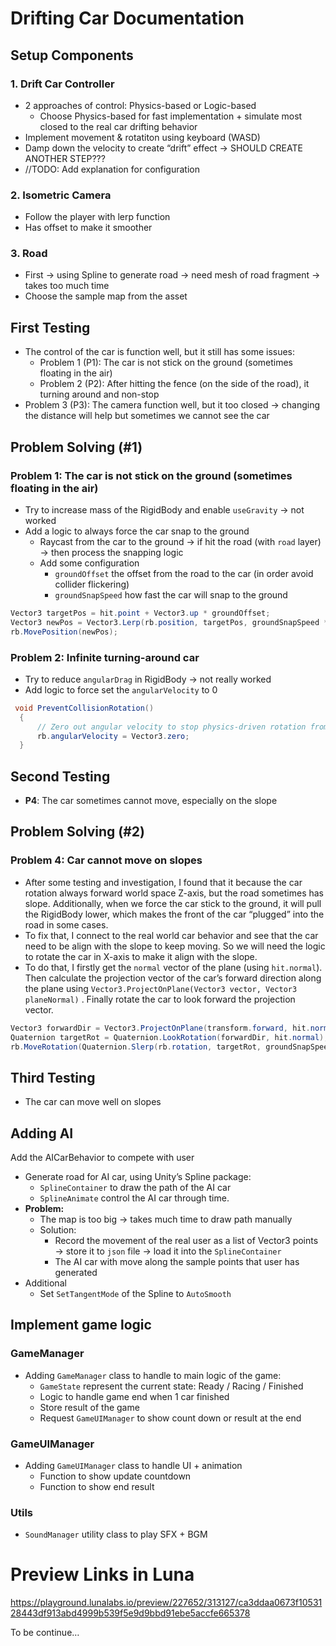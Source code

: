 # Drifting Car Documentation

## Setup Components

### 1. Drift Car Controller

- 2 approaches of control: Physics-based or Logic-based
    - Choose Physics-based for fast implementation + simulate most closed to the real car drifting behavior
- Implement movement & rotatiton using keyboard (WASD)
- Damp down the velocity to create “drift” effect → SHOULD CREATE ANOTHER STEP???
- //TODO: Add explanation for configuration

### 2. Isometric Camera

- Follow the player with lerp function
- Has offset to make it smoother

### 3. Road

- First → using Spline to generate road →  need mesh of road fragment → takes too much time
- Choose the sample map from the asset

## First Testing

- The control of the car is function well, but it still has some issues:
    - Problem 1 (P1): The car is not stick on the ground (sometimes floating in the air)
    - Problem 2 (P2): After hitting the fence (on the side of the road), it turning around and non-stop
- Problem 3 (P3): The camera function well, but it too closed → changing the distance will help but sometimes we cannot see the car

## Problem Solving (#1)

### Problem 1: The car is not stick on the ground (sometimes floating in the air)

- Try to increase mass of the RigidBody and enable `useGravity` → not worked
- Add a logic to always force the car snap to the ground
    - Raycast from the car to the ground → if hit the road (with `road` layer) → then process the snapping logic
    - Add some configuration
        - `groundOffset` the offset from the road to the car (in order avoid collider flickering)
        - `groundSnapSpeed` how fast the car will snap to the ground

```csharp
Vector3 targetPos = hit.point + Vector3.up * groundOffset;
Vector3 newPos = Vector3.Lerp(rb.position, targetPos, groundSnapSpeed * Time.fixedDeltaTime);
rb.MovePosition(newPos);
```

### Problem 2: Infinite turning-around car

- Try to reduce `angularDrag` in RigidBody → not really worked
- Add logic to force set the `angularVelocity` to 0

```csharp
 void PreventCollisionRotation()
  {
      // Zero out angular velocity to stop physics-driven rotation from collisions
      rb.angularVelocity = Vector3.zero;
  }
```

## Second Testing

- **P4**: The car sometimes cannot move, especially on the slope

## Problem Solving (#2)

### Problem 4: Car cannot move on slopes

- After some testing and investigation, I found that it because the car rotation always forward world space Z-axis, but the road sometimes has slope. Additionally, when we force the car stick to the ground, it will pull the RigidBody lower, which makes the front of the car “plugged” into the road in some cases.
- To fix that, I connect to the real world car behavior and see that the car need to be align with the slope to keep moving. So we will need the logic to rotate the car in X-axis to make it align with the slope.
- To do that, I firstly get the `normal` vector of the plane (using `hit.normal`). Then calculate the projection vector of the car’s forward direction along the plane using `Vector3.ProjectOnPlane(Vector3 vector, Vector3 planeNormal)` . Finally rotate the car to look forward the projection vector.

```csharp
Vector3 forwardDir = Vector3.ProjectOnPlane(transform.forward, hit.normal).normalized;
Quaternion targetRot = Quaternion.LookRotation(forwardDir, hit.normal);
rb.MoveRotation(Quaternion.Slerp(rb.rotation, targetRot, groundSnapSpeed * Time.fixedDeltaTime));
```

## Third Testing

- The car can move well on slopes

## Adding AI

Add the AICarBehavior to compete with user

- Generate road for AI car, using Unity’s Spline package:
    - `SplineContainer` to draw the path of the AI car
    - `SplineAnimate` control the AI car through time.
- **Problem:**
    - The map is too big → takes much time to draw path manually
    - Solution:
        - Record the movement of the real user as a list of Vector3 points → store it to `json` file → load it into the `SplineContainer`
        - The AI car with move along the sample points that user has generated
- Additional
    - Set `SetTangentMode` of the Spline to `AutoSmooth`

## Implement game logic

### GameManager

- Adding `GameManager` class to handle to main logic of the game:
    - `GameState` represent the current state: Ready / Racing / Finished
    - Logic to handle game end when 1 car finished
    - Store result of the game
    - Request `GameUIManager` to show count down or result at the end

### GameUIManager

- Adding `GameUIManager` class to handle UI + animation
    - Function to show update countdown
    - Function to show end result

### Utils

- `SoundManager` utility class to play SFX + BGM


# Preview Links in Luna

https://playground.lunalabs.io/preview/227652/313127/ca3ddaa0673f1053128443df913abd4999b539f5e9d9bbd91ebe5accfe665378


To be continue…